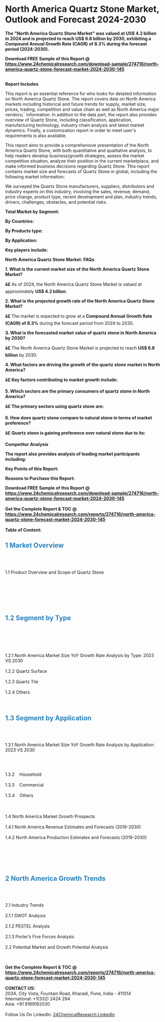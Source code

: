 <h1>North America Quartz Stone Market, Outlook and Forecast 2024-2030</h1><p><strong>The "North America Quartz Stone Market" was valued at US$ 4.2 billion in 2024 and is projected to reach US$ 6.8 billion by 2030, exhibiting a Compound Annual Growth Rate (CAGR) of 8.3% during the forecast period (2024-2030).</strong></p><p>
</p><p></p><div><b>Download FREE Sample of this Report @ 
            <a href="https://www.24chemicalresearch.com/download-sample/274716/north-america-quartz-stone-forecast-market-2024-2030-145">
            https://www.24chemicalresearch.com/download-sample/274716/north-america-quartz-stone-forecast-market-2024-2030-145</a></b></div><br><p>
</p><p><strong>Report Includes</strong></p><p>
</p><p>This report is an essential reference for who looks for detailed information on North America Quartz Stone. The report covers data on North America markets including historical and future trends for supply, market size, prices, trading, competition and value chain as well as North America major vendors¡¯ information. In addition to the data part, the report also provides overview of Quartz Stone, including classification, application, manufacturing technology, industry chain analysis and latest market dynamics. Finally, a customization report in order to meet user's requirements is also available.</p><p>
</p><p>This report aims to provide a comprehensive presentation of the North America Quartz Stone, with both quantitative and qualitative analysis, to help readers develop business/growth strategies, assess the market competitive situation, analyze their position in the current marketplace, and make informed business decisions regarding Quartz Stone. This report contains market size and forecasts of Quartz Stone in global, including the following market information:</p><p>
We surveyed the Quartz Stone manufacturers, suppliers, distributors and industry experts on this industry, involving the sales, revenue, demand, price change, product type, recent development and plan, industry trends, drivers, challenges, obstacles, and potential risks.</p><p>
</p><p><strong>Total Market by Segment:</strong></p><p>
<strong>By Countries:</strong></p><p>
</p><p>
<strong>By Products type:</strong></p><p>
</p><p>
<strong>By Application:</strong></p><p>
</p><p>
<strong>Key players include:</strong></p><p>
</p><p>

<strong>North America Quartz Stone Market: FAQs</strong></p><p>
<strong>1. What is the current market size of the North America Quartz Stone Market?</strong></p><p>
</p><p><strong>â£ </strong>As of 2024, the North America Quartz Stone Market is valued at approximately <strong>US$ 4.2 billion</strong>.</p><p>
<strong>2. What is the projected growth rate of the North America Quartz Stone Market?</strong></p><p>
</p><p><strong>â£ </strong>The market is expected to grow at a <strong>Compound Annual Growth Rate (CAGR) of 8.3%</strong> during the forecast period from 2024 to 2030.</p><p>
<strong>3. What is the forecasted market value of quartz stone in North America by 2030?</strong></p><p>
</p><p><strong>â£ </strong>The North America Quartz Stone Market is projected to reach <strong>US$ 6.8 billion</strong> by 2030.</p><p>
<strong>4. What factors are driving the growth of the quartz stone market in North America?</strong></p><p>
</p><p><strong>â£ </strong><strong>Key factors contributing to market growth include:</strong></p><p>
</p><p>
<strong>5. Which sectors are the primary consumers of quartz stone in North America?</strong></p><p>
</p><p><strong>â£ </strong><strong>The primary sectors using quartz stone are:</strong></p><p>
</p><p>
<strong>6. How does quartz stone compare to natural stone in terms of market preference?</strong></p><p>
</p><p><strong>â£ </strong><strong>Quartz stone is gaining preference over natural stone due to its:</strong></p><p>
</p><p>
<strong>Competitor Analysis</strong></p><p>
</p><p><strong>The report also provides analysis of leading market participants including:</strong></p><p>
</p><p>
</p><p><strong>Key Points of this Report:</strong></p><p>
</p><p>
</p><p><strong>Reasons to Purchase this Report:</strong></p><p>
</p><div><b>Download FREE Sample of this Report @ 
            <a href="https://www.24chemicalresearch.com/download-sample/274716/north-america-quartz-stone-forecast-market-2024-2030-145">
            https://www.24chemicalresearch.com/download-sample/274716/north-america-quartz-stone-forecast-market-2024-2030-145</a></b></div><br><div><b>Get the Complete Report & TOC @ 
            <a href="https://www.24chemicalresearch.com/reports/274716/north-america-quartz-stone-forecast-market-2024-2030-145">
            https://www.24chemicalresearch.com/reports/274716/north-america-quartz-stone-forecast-market-2024-2030-145</a></b></div><br>
            <b>Table of Content:</b><p><h2><strong><span style="color:#2980b9">1 Market Overview&nbsp;&nbsp;</span></strong> &nbsp;</h2><br />
<br />
<p>1.1 Product Overview and Scope of Quartz Stone&nbsp;&nbsp;</p><br />
<br />
<h2>&nbsp;<br /><br />
<span style="color:#2980b9"><strong>1.2 Segment by Type&nbsp;&nbsp;</strong></span> &nbsp;</h2><br />
<br />
<p><br /><br />
1.2.1 North America Market Size YoY Growth Rate Analysis by Type: 2023 VS 2030&nbsp;&nbsp; &nbsp;<br /><br />
1.2.2 Quartz Surface&nbsp;&nbsp; &nbsp;<br /><br />
1.2.3 Quartz Tile<br /><br />
1.2.4 Others<br /><br />
<br />
<h2><strong><span style="color:#2980b9">1.3 Segment by Application&nbsp;&nbsp; &nbsp;</span></strong></h2><br />
<br />
<p>1.3.1 North America Market Size YoY Growth Rate Analysis by Application: 2023 VS 2030&nbsp;&nbsp; &nbsp;</p><br />
<br />
<p>1.3.2&nbsp;&nbsp; &nbsp;Household<br /><br />
1.3.3&nbsp;&nbsp; &nbsp;Commercial<br /><br />
1.3.4&nbsp;&nbsp; &nbsp;Others<br /><br />
&nbsp;&nbsp; &nbsp;<br /><br />
1.4 North America Market Growth Prospects&nbsp;&nbsp; &nbsp;<br /><br />
1.4.1 North America Revenue Estimates and Forecasts (2019-2030)&nbsp;&nbsp; &nbsp;<br /><br />
1.4.2 North America Production Estimates and Forecasts (2019-2030)<br /><br />
&nbsp;&nbsp; &nbsp;</p><br />
<br />
<h2><strong><span style="color:#2980b9">2 North America Growth Trends&nbsp;</span></strong>&nbsp; &nbsp;</h2><br />
<br />
<p>2.1 Industry Trends&nbsp;&nbsp; &nbsp;<br /><br />
2.1.1 SWOT Analysis&nbsp;&nbsp; &nbsp;<br /><br />
2.1.2 PESTEL Analysis&nbsp;&nbsp; &nbsp;<br /><br />
2.1.3 Porter&rsquo;s Five Forces Analysis&nbsp;&nbsp; &nbsp;<br /><br />
2.2 Potential Market and Growth Potential Analysis<br /><br />
&nbsp;&nbsp; &nbsp;</p><div><b>Get the Complete Report & TOC @ 
            <a href="https://www.24chemicalresearch.com/reports/274716/north-america-quartz-stone-forecast-market-2024-2030-145">
            https://www.24chemicalresearch.com/reports/274716/north-america-quartz-stone-forecast-market-2024-2030-145</a></b></div><br><b>CONTACT US:</b><br>
            203A, City Vista, Fountain Road, Kharadi, Pune, India - 411014<br>
            International: +1(332) 2424 294<br>
            Asia: +91 9169162030 <br><br>
            Follow Us On LinkedIn: <a href="https://www.linkedin.com/company/24chemicalresearch/">24ChemicalResearch LinkedIn</a>